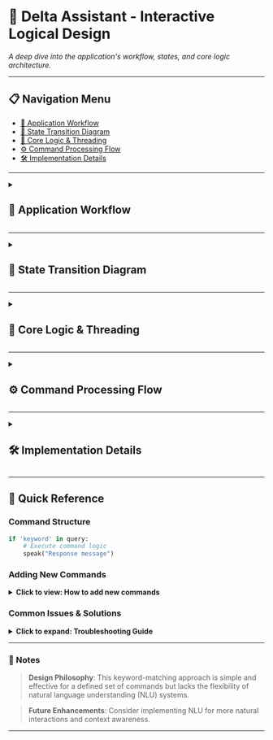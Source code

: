 # 🔧 Delta Assistant - Interactive Logical Design

*A deep dive into the application's workflow, states, and core logic architecture.*

---

## 📋 Navigation Menu
- [🚀 Application Workflow](#application-workflow)
- [🔄 State Transition Diagram](#state-transition-diagram)
- [🧵 Core Logic & Threading](#core-logic--threading)
- [⚙️ Command Processing Flow](#command-processing-flow)
- [🛠️ Implementation Details](#implementation-details)

---

<details>
<summary><h2 id="application-workflow">🚀 Application Workflow</h2></summary>

### 🏗️ Operational Flow Overview

The Delta Assistant operates on a **continuous, event-driven loop**. The workflow is designed to be sequential and robust, ensuring a clear path from user input to system response.

```
┌─────────────────────────────────────────────────────────┐
│              DELTA ASSISTANT - OPERATIONAL FLOW         │
├─────────────────────────────────────────────────────────┤
│                                                         │
│   🚀 1. INITIALIZATION                                  │
│      ├── Electron UI is launched.                       │
│      ├── User clicks "Start".                           │
│      └── Python backend (delta.py) is spawned.          │
│      └── Assistant delivers a time-based greeting.      │
│                                                         │
│   🎧 2. LISTENING STATE                                 │
│      ├── The main loop begins.                          │
│      └── The microphone is activated to listen for a    │
│          voice command via the takecommand() function.  │
│                                                         │
│   🧠 3. PROCESSING STATE                                │
│      ├── Captured audio is sent to Google Web Speech API. │
│      └── The API transcribes the audio into a string.   │
│                                                         │
│   ⚙️ 4. EXECUTION & ROUTING STATE                        │
│      ├── The transcribed string is converted to lowercase.│
│      └── The query is passed through a command router   │
│          (if/elif block) to find a keyword match.       │
│                                                         │
│   🗣️ 5. FEEDBACK & LOOP                                 │
│      ├── The matched command's function is executed.    │
│      ├── Auditory feedback is provided via speak().     │
│      └── The system returns to the LISTENING STATE.     │
│                                                         │
└─────────────────────────────────────────────────────────┘
```

</details>

---

<details>
<summary><h2 id="state-transition-diagram">🔄 State Transition Diagram</h2></summary>

### 🤖 Finite State Machine Model

The assistant can be modeled as a **finite state machine**. Each state represents a distinct operational mode, with transitions triggered by specific events like successful speech recognition or errors.

### Key States:

- **🎧 Listening**: The default state, actively waiting for user speech
- **🧠 Recognizing**: A transient state where captured audio is being processed
- **⚙️ Executing**: The state where a matched command's logic is being run
- **🗣️ Feedback**: The state for providing a spoken response to the user
- **⚠️ Error/Retry**: A state entered when speech is not understood, prompting the user to repeat

### 🔀 State Flow Diagram

```mermaid
graph TD
    A[🚀 Start] --> B{Initialize}
    B --> C[👋 Greet User]
    C --> D[🎧 Listening]
    D --> E{🧠 Recognizing Speech}
    E -->|Success| F{Command Matched?}
    F -->|Yes| G[⚙️ Executing Task]
    G --> H[🗣️ Providing Feedback]
    H --> D
    F -->|No| I[❓ Command Not Found]
    I --> H
    E -->|Failure| J[⚠️ Request to Repeat]
    J --> D
    
    style A fill:#e1f5fe
    style C fill:#f3e5f5
    style D fill:#e8f5e8
    style G fill:#fff3e0
    style H fill:#fce4ec
    style J fill:#ffebee
```

### 📊 State Descriptions

| State | Duration | Triggers | Next State |
|-------|----------|----------|-----------|
| **🎧 Listening** | Indefinite | Voice input detected | 🧠 Recognizing |
| **🧠 Recognizing** | 1-3 seconds | Speech processing complete | ⚙️ Executing or ⚠️ Error |
| **⚙️ Executing** | Variable | Command execution complete | 🗣️ Feedback |
| **🗣️ Feedback** | 1-5 seconds | Speech output complete | 🎧 Listening |
| **⚠️ Error/Retry** | 2-3 seconds | Error acknowledgment | 🎧 Listening |

</details>

---

<details>
<summary><h2 id="core-logic--threading">🧵 Core Logic & Threading</h2></summary>

### 🏗️ Threading Architecture

A critical design choice is the **separation of the core assistant logic** from the main application thread. This prevents the UI from freezing while the assistant is listening or processing, which are blocking operations.

### Architecture Overview:

```
     Main Application Thread (Electron / Potential Python UI)
┌─────────────────────────────────────────────────────────────┐
│ • Renders UI elements (buttons, animations)                 │
│ • Handles user clicks                                       │
│ • Remains responsive at all times                           │
└─────────────────────────────────────────────────────────────┘
                             |
                             | Spawns
                             ▼
                  DeltaThread (Background Worker)
┌─────────────────────────────────────────────────────────────┐
│ • Runs the entire assistant logic (wish, takecommand, run)  │
│ • All blocking I/O (microphone listening) happens here      │
│ • Does not affect the responsiveness of the main thread     │
└─────────────────────────────────────────────────────────────┘
```

### ⚡ Threading Benefits

| Benefit | Description |
|---------|-------------|
| **🚀 UI Responsiveness** | Main thread never blocks |
| **🎧 Continuous Listening** | Background processing doesn't interrupt UI |
| **⚡ Performance** | Parallel execution of UI and voice processing |
| **🛡️ Error Isolation** | Voice processing errors don't crash UI |

### 💻 Implementation Snippet

```python
from PyQt5.QtCore import QThread

class DeltaThread(QThread):
    """
    Runs the assistant's core logic in a separate thread
    to prevent the GUI from freezing.
    """
    def __init__(self):
        super().__init__()
        self.query = ""

    def takecommand(self):
        # ... listens for microphone input (blocking)
        pass

    def run(self):
        """The main loop for the assistant."""
        self.wish()
        while True:
            query = self.takecommand()
            # ... processes the query
```

</details>

---

<details>
<summary><h2 id="command-processing-flow">⚙️ Command Processing Flow</h2></summary>

### 🎯 Command Router Logic

Once speech is converted to a text query, the logical core is a **command router**. In the current implementation, this is a procedural if/elif/else structure that performs keyword matching.

### Logical Flow:

1. A lowercase query string is received from the `takecommand()` function
2. The string is checked against a series of conditions
3. Each condition looks for the presence of a specific keyword (e.g., "notepad", "weather")
4. The first condition that evaluates to True has its associated code block executed
5. If no conditions match, the loop continues, and the assistant returns to the listening state

### 🔀 Processing Flow Diagram

```
[ User Query: "what is the weather?" ]
                    │
                    ▼
┌─────────────────────────────────────────────────────────┐
│           COMMAND ROUTER (in run() loop)               │
├─────────────────────────────────────────────────────────┤
│                                                         │
│   Is "notepad" in query? ───(No)───> Continue           │
│                                                         │
│   Is "camera" in query? ────(No)───> Continue           │
│                                                         │
│   Is "weather" in query? ───(Yes)──> Execute get_weather() │
│                                                         │
│   Is "wikipedia" in query? ─(Stops)─> Loop restarts      │
│                                                         │
│   ... and so on                                         │
│                                                         │
└─────────────────────────────────────────────────────────┘
```

### 🔄 Command Processing Steps

| Step | Action | Example |
|------|--------|---------|
| **1** | Receive query | `"What is the weather?"` |
| **2** | Convert to lowercase | `"what is the weather?"` |
| **3** | Keyword matching | Search for `"weather"` |
| **4** | Execute function | `get_weather()` |
| **5** | Provide feedback | `speak("Current weather is...")` |
| **6** | Return to listening | Loop continues |

</details>

---

<details>
<summary><h2 id="implementation-details">🛠️ Implementation Details</h2></summary>

### 🔧 Core Functions

| Function | Purpose | Parameters | Returns |
|----------|---------|------------|---------|
| `wish()` | Time-based greeting | None | None (speaks greeting) |
| `takecommand()` | Voice input capture | None | String (recognized text) |
| `speak()` | Text-to-speech output | text: str | None |
| `run()` | Main assistant loop | None | None (infinite loop) |

### 🛠️ Technology Stack

- **🎙️ Speech Recognition**: Google Web Speech API
- **🔊 Text-to-Speech**: System TTS
- **🖥️ UI Framework**: Electron
- **🐍 Backend**: Python with PyQt5
- **🧵 Threading**: PyQt5.QThread

### 📐 Design Patterns

| Pattern | Usage | Benefit |
|---------|-------|---------|
| **State Machine** | Voice assistant states | Clear state transitions |
| **Command Pattern** | Command routing | Easy to extend commands |
| **Observer Pattern** | UI updates | Loose coupling |
| **Thread Pool** | Background processing | Non-blocking operations |

</details>

---


## 🎯 Quick Reference

### Command Structure
```python
if 'keyword' in query:
    # Execute command logic
    speak("Response message")
```

### Adding New Commands

<details>
<summary><strong>Click to view: How to add new commands</strong></summary>

1. **Add keyword check** in the command router
2. **Implement command function**
3. **Add appropriate speech feedback**
4. **Test with various voice inputs**

Example:
```python
elif 'calculator' in query:
    speak("Opening calculator")
    os.system("calc")
```

</details>

### Common Issues & Solutions

<details>
<summary><strong>Click to expand: Troubleshooting Guide</strong></summary>

| Issue | Cause | Solution |
|-------|-------|----------|
| **Speech not recognized** | Microphone issues | Check audio input settings |
| **Commands not executing** | Keyword mismatch | Verify keyword spelling |
| **UI freezing** | Blocking operations | Ensure threading is working |
| **No audio output** | TTS issues | Check system audio settings |

</details>

---

### 📌 Notes

> **Design Philosophy**: This keyword-matching approach is simple and effective for a defined set of commands but lacks the flexibility of natural language understanding (NLU) systems.

> **Future Enhancements**: Consider implementing NLU for more natural interactions and context awareness.

---
